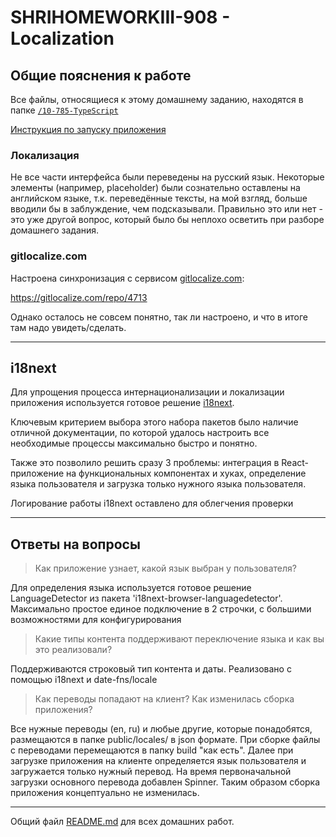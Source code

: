 # SHRIHOMEWORKIII-908 - Localization

## Общие пояснения к работе

Все файлы, относящиеся к этому домашнему заданию, находятся в папке [`/10-785-TypeScript`](../10-785-TypeScript)

[Инструкция по запуску приложения](../10-785-TypeScript/README.md)

### Локализация

Не все части интерфейса были переведены на русский язык.
Некоторые элементы (например, placeholder) были сознательно оставлены на английском языке, т.к. переведённые тексты, на мой взгляд, больше вводили бы в заблуждение, чем подсказывали.
Правильно это или нет - это уже другой вопрос, который было бы неплохо осветить при разборе домашнего задания.

### gitlocalize.com

Настроена синхронизация с сервисом [gitlocalize.com](https://gitlocalize.com):

https://gitlocalize.com/repo/4713

Однако осталось не совсем понятно, так ли настроено, и что в итоге там надо увидеть/сделать.

___

## i18next

Для упрощения процесса интернационализации и локализации приложения используется готовое решение [i18next](https://www.i18next.com/).

Ключевым критерием выбора этого набора пакетов было наличие отличной документации, по которой удалось настроить все необходимые процессы максимально быстро и понятно.

Также это позволило решить сразу 3 проблемы: интеграция в React-приложение на функциональных компонентах и хуках, определение языка пользователя и загрузка только нужного языка пользователя.

Логирование работы i18next оставлено для облегчения проверки

___

## Ответы на вопросы

> Как приложение узнает, какой язык выбран у пользователя?

Для определения языка используется готовое решение LanguageDetector из пакета 'i18next-browser-languagedetector'.
Максимально простое единое подключение в 2 строчки, с большими возможностями для конфигурирования

> Какие типы контента поддерживают переключение языка и как вы это реализовали?

Поддерживаются строковый тип контента и даты. 
Реализовано с помощью i18next и date-fns/locale

> Как переводы попадают на клиент? Как изменилась сборка приложения?

Все нужные переводы (en, ru) и любые другие, которые понадобятся, размещаются в папке public/locales/ в json формате. 
При сборке файлы с переводами перемещаются в папку build "как есть". 
Далее при загрузке приложения на клиенте определяется язык пользователя и загружается только нужный перевод.
На время первоначальной загрузки основного перевода добавлен Spinner.
Таким образом сборка приложения концептуально не изменилась.

___

Общий файл [README.md](../README.md) для всех домашних работ.
